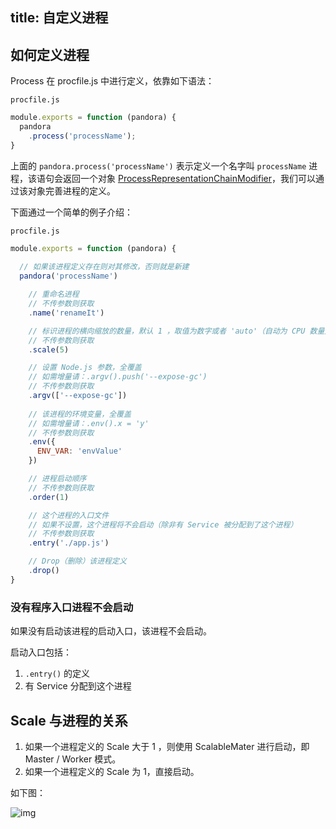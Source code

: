 title: 自定义进程
---

## 如何定义进程

Process 在 procfile.js 中进行定义，依靠如下语法：

`procfile.js`

```javascript
module.exports = function (pandora) {
  pandora
    .process('processName');
}
```

上面的 `pandora.process('processName')` 表示定义一个名字叫 `processName` 进程，该语句会返回一个对象 [ProcessRepresentationChainModifier](http://www.midwayjs.org/pandora/api-reference/pandora/classes/processrepresentationchainmodifier.html)，我们可以通过该对象完善进程的定义。

下面通过一个简单的例子介绍：

`procfile.js`

```javascript
module.exports = function (pandora) {
  
  // 如果该进程定义存在则对其修改，否则就是新建
  pandora('processName')

    // 重命名进程
    // 不传参数则获取
    .name('renameIt')

    // 标识进程的横向缩放的数量，默认 1 ，取值为数字或者 'auto'（自动为 CPU 数量）
    // 不传参数则获取
    .scale(5)

    // 设置 Node.js 参数，全覆盖
    // 如需增量请：.argv().push('--expose-gc')
    // 不传参数则获取
    .argv(['--expose-gc'])
 
    // 该进程的环境变量，全覆盖
    // 如需增量请：.env().x = 'y'
    // 不传参数则获取
    .env({
      ENV_VAR: 'envValue'
    })

    // 进程启动顺序
    // 不传参数则获取
    .order(1)

    // 这个进程的入口文件
    // 如果不设置，这个进程将不会启动（除非有 Service 被分配到了这个进程）
    // 不传参数则获取
    .entry('./app.js')

    // Drop（删除）该进程定义
    .drop()
}
```

### 没有程序入口进程不会启动

如果没有启动该进程的启动入口，该进程不会启动。

启动入口包括：

1. `.entry()` 的定义
2. 有 Service 分配到这个进程

## Scale 与进程的关系

1. 如果一个进程定义的 Scale 大于 1 ，则使用 ScalableMater 进行启动，即 Master / Worker 模式。
2. 如果一个进程定义的 Scale 为 1，直接启动。

如下图：

![img](https://img.alicdn.com/tfs/TB1gpxPhgvD8KJjy0FlXXagBFXa-1794-890.png)


